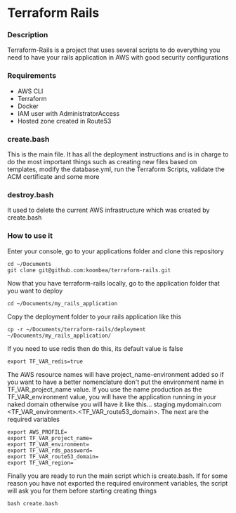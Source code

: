 # Terraform Rails

### Description
Terraform-Rails is a project that uses several scripts to do everything you need to have your rails application in AWS with good security configurations

### Requirements

- AWS CLI
- Terraform
- Docker
- IAM user with AdministratorAccess
- Hosted zone created in Route53

### create.bash
This is the main file. It has all the deployment instructions and is in charge to do the most important things such as creating new files based on templates, modify the database.yml, run the Terraform Scripts, validate the ACM certificate and some more

### destroy.bash
It used to delete the current AWS infrastructure which was created by create.bash

### How to use it

Enter your console, go to your applications folder and clone this repository
```
cd ~/Documents
git clone git@github.com:koombea/terraform-rails.git
```

Now that you have terraform-rails locally, go to the application folder that you want to deploy
```
cd ~/Documents/my_rails_application
```

Copy the deployment folder to your rails application like this
```
cp -r ~/Documents/terraform-rails/deployment ~/Documents/my_rails_application/
```

If you need to use redis then do this, its default value is false
```
export TF_VAR_redis=true
```

The AWS resource names will have project_name-environment added so if you want to have a better nomenclature don't put the environment name in TF_VAR_project_name value. If you use the name production as the TF_VAR_environment value, you will have the application running in your naked domain otherwise you will have it like this... staging.mydomain.com <TF_VAR_environment>.<TF_VAR_route53_domain>. The next are the required variables
```
export AWS_PROFILE=
export TF_VAR_project_name=
export TF_VAR_environment=
export TF_VAR_rds_password=
export TF_VAR_route53_domain=
export TF_VAR_region=
```
Finally you are ready to run the main script which is create.bash.
If for some reason you have not exported the required environment variables, the script will ask you for them before starting creating things
```
bash create.bash
```
